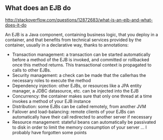 ## What does an EJB do

http://stackoverflow.com/questions/12872683/what-is-an-ejb-and-what-does-it-do

An EJB is a Java component, containing business logic, that you deploy in a container, and that benefits from technical services provided by the container, usually in a declarative way, thanks to annotations:

- Transaction management: a transaction can be started automatically before a method of the EJB is invoked, and committed or rollbacked once this method returns. This transactional context is propagated to calls to other EJBs.
- Security management: a check can be made that the callerhas the necessary roles to execute the method
- Dependency injection: other EJBs, or resources like a JPA entity manager, a JDBC datasource, etc. can be injected into the EJB
- Concurrency: the container makes sure that only one thread at a time invokes a method of your EJB instance
- Distribution: some EJBs can be called remotely, from another JVM
- Failover and load-balancing: remote clients of your EJBs can automatically have their call redirected to another server if necessary
- Resource management: stateful beans can automatically be passivated to disk in order to limit the memory consumption of your server
... I probably have forgotten some points
